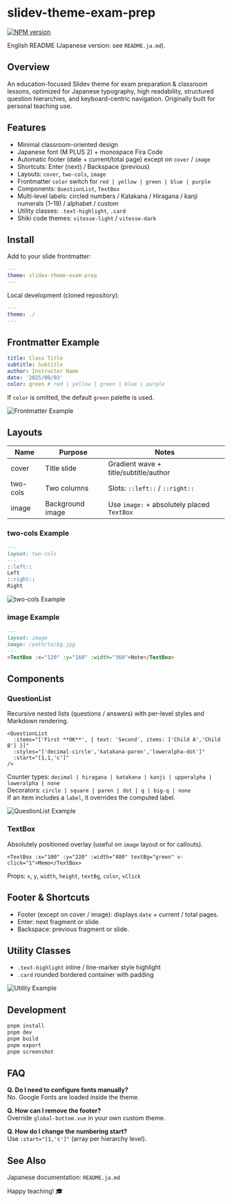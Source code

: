 # slidev-theme-exam-prep

[![NPM version](https://img.shields.io/npm/v/slidev-theme-exam-prep?color=3AB9D4&label=)](https://www.npmjs.com/package/slidev-theme-exam-prep)

English README (Japanese version: see `README.ja.md`).

## Overview
An education-focused Slidev theme for exam preparation & classroom lessons, optimized for Japanese typography, high readability, structured question hierarchies, and keyboard-centric navigation. Originally built for personal teaching use.

## Features
- Minimal classroom-oriented design
- Japanese font (M PLUS 2) + monospace Fira Code
- Automatic footer (date + current/total page) except on `cover` / `image`
- Shortcuts: Enter (next) / Backspace (previous)
- Layouts: `cover`, `two-cols`, `image`
- Frontmatter `color` switch for `red | yellow | green | blue | purple`
- Components: `QuestionList`, `TextBox`
- Multi-level labels: circled numbers / Katakana / Hiragana / kanji numerals (1–19) / alphabet / custom
- Utility classes: `.text-highlight`, `.card`
- Shiki code themes: `vitesse-light` / `vitesse-dark`

## Install
Add to your slide frontmatter:
```yaml
---
theme: slidev-theme-exam-prep
---
```
Local development (cloned repository):
```yaml
---
theme: ./
---
```

## Frontmatter Example
```yaml
title: Class Title
subtitle: Subtitle
author: Instructor Name
date: '2025/08/03'
color: green # red | yellow | green | blue | purple
```

If `color` is omitted, the default `green` palette is used.

![Frontmatter Example](https://raw.githubusercontent.com/watabegg/slidev-exam-prep/refs/heads/main/example/1.png)

## Layouts
| Name | Purpose | Notes |
|------|---------|-------|
| cover | Title slide | Gradient wave + title/subtitle/author |
| two-cols | Two columns | Slots: `::left::` / `::right::` |
| image | Background image | Use `image:` + absolutely placed `TextBox` |

### two-cols Example
```markdown
---
layout: two-cols
---
::left::
Left
::right::
Right
```

![two-cols Example](https://raw.githubusercontent.com/watabegg/slidev-exam-prep/refs/heads/main/example/3.png)

### image Example
```markdown
---
layout: image
image: /path/to/bg.jpg
---
<TextBox :x="120" :y="160" :width="360">Note</TextBox>
```

## Components
### QuestionList
Recursive nested lists (questions / answers) with per-level styles and Markdown rendering.
```vue
<QuestionList
  :items="['First **OK**', { text: 'Second', items: ['Child A','Child B'] }]"
  :styles="['decimal-circle','katakana-paren','loweralpha-dot']"
  :start="[1,1,'c']"
/>
```
Counter types: `decimal | hiragana | katakana | kanji | upperalpha | loweralpha | none`  
Decorators: `circle | square | paren | dot | q | big-q | none`  
If an item includes a `label`, it overrides the computed label.

![QuestionList Example](https://raw.githubusercontent.com/watabegg/slidev-exam-prep/refs/heads/main/example/4.png)

### TextBox
Absolutely positioned overlay (useful on `image` layout or for callouts).
```vue
<TextBox :x="100" :y="220" :width="400" textBg="green" v-click="1">Memo</TextBox>
```
Props: `x`, `y`, `width`, `height`, `textBg`, `color`, `vClick`

## Footer & Shortcuts
- Footer (except on cover / image): displays `date` + current / total pages.
- Enter: next fragment or slide.
- Backspace: previous fragment or slide.

## Utility Classes
- `.text-highlight` inline / line-marker style highlight
- `.card` rounded bordered container with padding

![Utility Example](https://raw.githubusercontent.com/watabegg/slidev-exam-prep/refs/heads/main/example/7.png)

## Development
```bash
pnpm install
pnpm dev
pnpm build
pnpm export
pnpm screenshot
```

## FAQ
**Q. Do I need to configure fonts manually?**  
No. Google Fonts are loaded inside the theme.

**Q. How can I remove the footer?**  
Override `global-bottom.vue` in your own custom theme.

**Q. How do I change the numbering start?**  
Use `:start="[1,'c']"` (array per hierarchy level).

## See Also
Japanese documentation: `README.ja.md`

Happy teaching! 🎓

